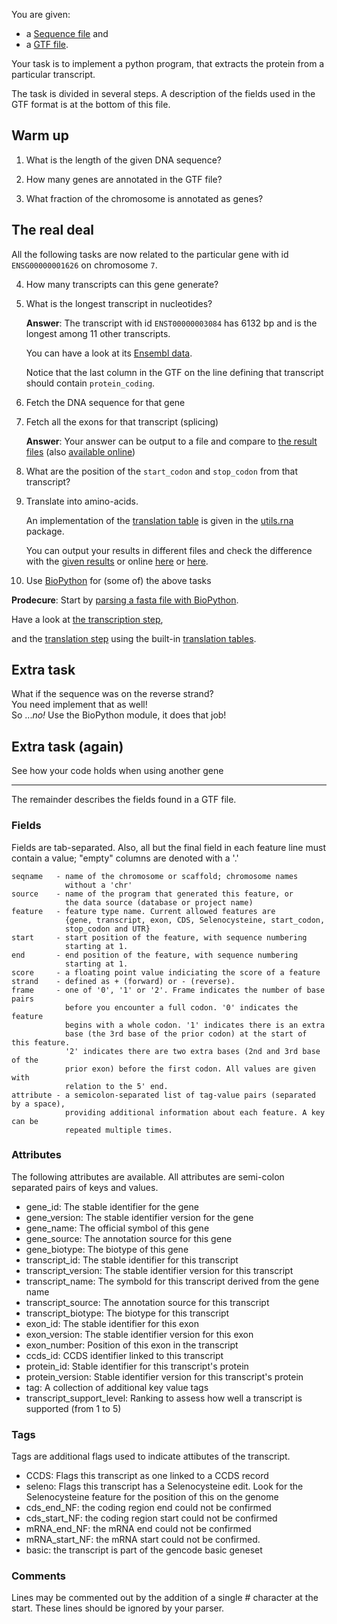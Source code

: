 You are given:
* a [Sequence file](data/Homo_sapiens.GRCh38.dna_sm.chromosome.7.fa.gz) and
* a [GTF file](data/Homo_sapiens.GRCh38.87.gtf.gz).

Your task is to implement a python program, that
extracts the protein from a particular transcript.

The task is divided in several steps. A description of the fields used in the GTF format is at the bottom of this file.

## Warm up

1. What is the length of the given DNA sequence?

2. How many genes are annotated in the GTF file?

3. What fraction of the chromosome is annotated as genes?

## The real deal

All the following tasks are now related to the particular gene with id `ENSG00000001626` on chromosome `7`.

4. How many transcripts can this gene generate?

5. What is the longest transcript in nucleotides?

   __Answer__: The transcript with id `ENST00000003084` has 6132 bp and is the longest among 11 other transcripts.
   
   You can have a look at its [Ensembl data](http://www.ensembl.org/Homo_sapiens/Transcript/Summary?db=core;g=ENSG00000001626;r=7:117465784-117715971;t=ENST00000003084).
   
   Notice that the last column in the GTF on the line defining that transcript should contain `protein_coding`.

6. Fetch the DNA sequence for that gene

7. Fetch all the exons for that transcript (splicing)

   __Answer__: Your answer can be output to a file and compare to [the result files](results/) (also [available online](https://www.ncbi.nlm.nih.gov/nuccore/NM_000492))

8. What are the position of the `start_codon` and `stop_codon` from that transcript?

9. Translate into amino-acids.

   An implementation of the [translation table](http://shawmst.org/biology/article/rna-translation-table/) is given in the [utils.rna](utils/rna.py) package.
   
   You can output your results in different files and check the difference with the [given results](results/) or online [here](http://www.uniprot.org/uniprot/A0A024R730.fasta) or [here](https://www.ncbi.nlm.nih.gov/nuccore/NM_000492).

10. Use [BioPython](http://biopython.org/wiki/Documentation) for (some of) the above tasks

   __Prodecure__: Start by [parsing a fasta file with BioPython](http://biopython.org/DIST/docs/tutorial/Tutorial.html#htoc11).
   
   Have a look at [the transcription step](http://biopython.org/DIST/docs/tutorial/Tutorial.html#htoc24),
   
   and the [translation step](http://biopython.org/DIST/docs/tutorial/Tutorial.html#htoc25) using the built-in [translation tables](http://biopython.org/DIST/docs/tutorial/Tutorial.html#htoc26).


## Extra task

What if the sequence was on the reverse strand?<br>
You need implement that as well!<br>
So ..._no!_ Use the BioPython module, it does that job!

## Extra task (again)

See how your code holds when using another gene



-------

The remainder describes the fields found in a GTF file.

### Fields

Fields are tab-separated. Also, all but the final field in each 
feature line must contain a value; "empty" columns are denoted 
with a '.'

    seqname   - name of the chromosome or scaffold; chromosome names 
                without a 'chr' 
    source    - name of the program that generated this feature, or 
                the data source (database or project name)
    feature   - feature type name. Current allowed features are
                {gene, transcript, exon, CDS, Selenocysteine, start_codon,
                stop_codon and UTR}
    start     - start position of the feature, with sequence numbering 
                starting at 1.
    end       - end position of the feature, with sequence numbering 
                starting at 1.
    score     - a floating point value indiciating the score of a feature
    strand    - defined as + (forward) or - (reverse).
    frame     - one of '0', '1' or '2'. Frame indicates the number of base pairs
                before you encounter a full codon. '0' indicates the feature 
                begins with a whole codon. '1' indicates there is an extra
                base (the 3rd base of the prior codon) at the start of this feature.
                '2' indicates there are two extra bases (2nd and 3rd base of the 
                prior exon) before the first codon. All values are given with
                relation to the 5' end.
    attribute - a semicolon-separated list of tag-value pairs (separated by a space), 
                providing additional information about each feature. A key can be
                repeated multiple times.

### Attributes

The following attributes are available. All attributes are semi-colon
separated pairs of keys and values.

- gene_id: The stable identifier for the gene
- gene_version: The stable identifier version for the gene
- gene_name: The official symbol of this gene
- gene_source: The annotation source for this gene
- gene_biotype: The biotype of this gene
- transcript_id: The stable identifier for this transcript
- transcript_version: The stable identifier version for this transcript
- transcript_name: The symbold for this transcript derived from the gene name
- transcript_source: The annotation source for this transcript
- transcript_biotype: The biotype for this transcript
- exon_id: The stable identifier for this exon
- exon_version: The stable identifier version for this exon
- exon_number: Position of this exon in the transcript
- ccds_id: CCDS identifier linked to this transcript
- protein_id: Stable identifier for this transcript's protein
- protein_version: Stable identifier version for this transcript's protein
- tag: A collection of additional key value tags
- transcript_support_level: Ranking to assess how well a transcript is supported (from 1 to 5)

### Tags

Tags are additional flags used to indicate attibutes of the transcript.

- CCDS: Flags this transcript as one linked to a CCDS record
- seleno: Flags this transcript has a Selenocysteine edit. Look for the Selenocysteine
feature for the position of this on the genome
- cds_end_NF: the coding region end could not be confirmed
- cds_start_NF: the coding region start could not be confirmed
- mRNA_end_NF: the mRNA end could not be confirmed
- mRNA_start_NF: the mRNA start could not be confirmed.
- basic: the transcript is part of the gencode basic geneset

### Comments

Lines may be commented out by the addition of a single # character at the start. These
lines should be ignored by your parser.
